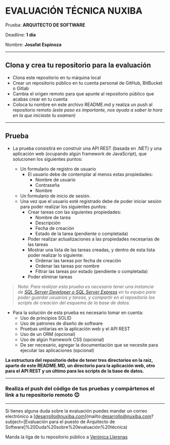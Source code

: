 
# EVALUACIÓN TÉCNICA NUXIBA #

Prueba: **ARQUITECTO DE SOFTWARE**

Deadline: **1 día**

Nombre: **Josafat Espinoza**

------
## Clona y crea tu repositorio para la evaluación ##
* Clona este repositorio en tu máquina local
* Crear un repositorio público en tu cuenta personal de GitHub, BitBucket o Gitlab
* Cambia el origen remoto para que apunte al repositorio público que acabas crear en tu cuenta
* Coloca tu nombre en este archivo README.md y realiza un push al repositorio remoto *(este paso es importante, nos ayuda a saber la hora en la que iniciaste tu examen)*

------
## Prueba ##
* La prueba consistirá en construir una API REST (basada en .NET) y una aplicación web (ocupando algún framework de JavaScript), que solucionen los siguientes puntos:

	* Un formulario de registro de usuario
		* El usuario debe de contemplar al menos estas propiedades:
			* Nombre de usuario
			* Contraseña
			* Nombre
	* Un formulario de inicio de sesión.
	* Una vez que el usuario esté registrado debe de poder iniciar sesión para poder realizar los siguientes puntos:
		* Crear tareas con las siguientes propiedades:
			* Nombre de tarea
			* Descripción
			* Fecha de creación
			* Estado de la tarea (pendiente o completada)
		* Poder realizar actualizaciones a las propiedades necesarias de las tareas
		* Mostrar una lista de las tareas creadas, y dentro de esta lista poder realizar lo siguiente:
			* Ordenar las tareas por fecha de creación
			* Ordenar las tareas por nombre
			* Filtrar las tareas por estado (pendiente o completada)
		* Poder eliminar tareas

> *Nota: Para realizar esta prueba es necesario tener una instancia de [SQL Server Developer o SQL Server Express](https://www.microsoft.com/es-mx/sql-server/sql-server-downloads) en tu equipo para poder guardar usuarios y tareas, y compartir en el repositorio los scripts de creación del esquema de la base de datos.*

* Para la solución de esta prueba es necesario tomar en cuenta:
	* Uso de principios SOLID
	* Uso de patrones de diseño de software
	* Pruebas unitarias en la aplicación web y el API REST
	* Uso de un ORM (opcional)
	* Uso de algún framework CSS (opcional)
	* De ser necesario, agregar la documentación que se necesite para ejecutar las aplicaciones (opcional)
	
	
**La estructura del repositorio debe de tener tres directorios en la raíz, aparte de este README.MD, un directorio para la aplicación web, otro para el API REST y un último para los scripts de la base de datos.**

------
### Realiza el push del código de tus pruebas y compártenos el link a tu repositorio remoto 😊 

------
Si tienes alguna duda sobre la evaluación puedes mandar un correo electrónico a [desarrollo@nuxiba.com](mailto:desarrollo@nuxiba.com?subject=[Evaluación para el puesto de Arquitecto de Software]%20Duda%20sobre%20evaluación%20técnica)

Manda la liga de tu repositorio público a [Verónica Llerenas](mailto:vllerenas@nuxiba.com?subject=[EvaluaciónDesarrollo]%20Este%20es%20mi%20repositorio)
